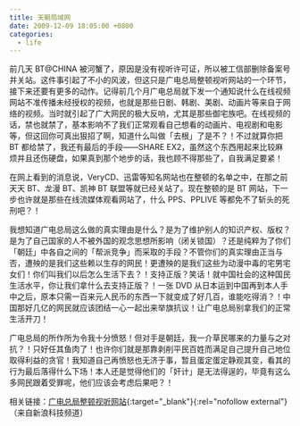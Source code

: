 ```yaml
---
title: 天朝局域网
date: 2009-12-09 18:05:00 +0800
categories:
  - life
---
```


前几天 BT@CHINA 被河蟹了，原因是没有视听许可证，所以被工信部删除备案号并关站。这件事引起了不小的风波，但这只是广电总局整顿视听网站的一个环节，接下来还要有更多的动作。记得前几个月广电总局就下发一个通知说什么在线视频网站不准传播未经授权的视频，也就是那些日剧、韩剧、美剧、动画片等来自于网络的视频。当时就引起了广大网民的极大反响，尤其是那些御宅族吧。在线视频的话，禁也就禁了，基本影响不了我们正常观看自己想看的动画片、电视剧和电影等，但这回你可真出狠招了啊，知道什么叫做「去根」了是不？！不过就算你把 BT 都给禁了，我还有最后的手段——SHARE EX2，虽然这个东西用起来比较麻烦并且还伤硬盘，如果真到那个地步的话，我也顾不得那些了，自我满足要紧！

在网上看到的消息说，VeryCD、迅雷等知名网站也在整顿的名单之中，在那之前天天 BT、龙漫 BT、凯神 BT 联盟等就已经关站了。现在整顿的是 BT 网站，下一步也许就是那些在线流媒体观看网站了，什么 PPS、PPLIVE 等都免不了斩头的死刑吧？！

我想知道广电总局这么做的真实理由是什么？是为了维护别人的知识产权、版权？是为了自己国家的人不被外国的观念思想所影响（闭关锁国）？还是纯粹为了你们「朝廷」中各自之间的「帮派竞争」而采取的手段？不管你们的真实理由正当与否，遭殃的是我们这些赖以生存的网民！更遭殃的是我们这些为动漫中毒的宅男宅女们！你们叫我们以后怎么生活下去？！支持正版？笑话！就中国社会的这种国民生活水平，你让我们拿什么去支持正版？！一张 DVD 从日本运到中国再到本人手中之后，原本只需一百来元人民币的东西一下就变成了好几百，谁能吃得消？！中国那好几亿的网民就应该团结一心一起出来举旗抗议！让广电总局别拿我们的正常生活开刀！

广电总局的所作所为令我十分愤怒！但对手是朝廷，我一介草民哪来的力量与之对抗？！只好任其鱼肉了！也许你们就是那靠剥削平民百姓而满足自己提升自己地位取得利益的贪官！我知道自己再愤怒也无济于事，暂且蛋定蛋定静观其变，看其的行为最后落得什么下场！本人还是觉得他们的「奸计」是无法得逞的，毕竟有这么多网民跟着受罪呢，他们应该会考虑后果吧？！

相关链接：[广电总局整顿视听网站](http://tech.sina.com.cn/z/zdstwz/index.shtml "广电总局整顿视听网站（来自新浪科技频道）"){:target="_blank"}{:rel="nofollow external"}（来自新浪科技频道）
